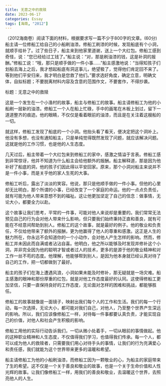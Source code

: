 ```yaml
---
title: 无意之中的救赎
date: 2023-06-17
categories: Essay
tags: [海南, "2012"]
---
```


（2012海南卷）阅读下面的材料，根据要求写一篇不少于800字的文章。(60分)船主请一位修船工给自己的小船刷油漆。修船工刷漆的时候，发现船底有个小洞，就顺手给补了。过了些日子，船主来到他家里道谢，送上一个大红包。修船工感到奇怪，说：“您已经给过工钱了。”船主说：“对，那是刷油漆的钱，这是补洞的报酬。”修船工说：“哦，那只是顺手做的一件小事……”船主感激地说：“当得知孩子们划船去海上之后，我才想起船底有洞这事儿，绝望极了，觉得他们肯定回不来了。等到他们平安归来，我才明白是您救了他们。”要求选好角度，确定立意，明确文体，自拟标题；不要脱离材料内容及含意的范围作文，不要套作，不得抄袭。

标题：无意之中的救赎

这是一个发生在一个小渔村的故事，船主与修船工的故事。船主请修船工为他的小船刷一层新的油漆。修船工一个人在船上忙碌，手中的画笔在木板上划过，留下一道道整齐的痕迹。他的眼睛，不仅仅是看着眼前的油漆，而且是在关注着这艘船的一切。

就这样，修船工发现了船底的一个小洞。他抬头看了看天，便决定把这个洞补上。他没有多想，也没有通知船主，只是单纯觉得既然发现了问题，就应该解决问题。这就是他的工作习惯，也是他的人生态度。

几天过后，船主带着一个大红包来到修船工的家中，感激之情溢于言表。修船工感到非常惊讶，他并不知道为什么船主会给他额外的报酬。船主解释道，那是因为他补好了船底的洞，他的孩子们因此得以平安回家。原来，那个小洞对船主来说并不是一件小事，而是关乎他的家人生死的大事。

修船工听后，露出了淡淡的笑容。他说，那只是他顺手做的一件小事。但他的心里却无比明白，那个所谓的小事，已经改变了一个家庭的命运。他的一点点负责任，就有可能为他人带来意想不到的福祉。这让他更加坚定了自己的信念：做事情，无论大小，都要全力以赴。

这个故事让我们思考，平常的一件事，可能对他人来说却是重要的。我们常常无法预见自己的行为会对他人带来什么影响，但只要我们始终秉持正直和善良，就有可能在不经意间帮助到别人。修船工的这个故事，就是最好的例子。他的敬业和负责任，不仅给他带来了额外的报酬，更为他赢得了他人的尊重和感激。这正是人生的魅力所在，你永远不会知道你的一个小动作，会对他人产生怎样的影响。然而，修船工并未因此而自满或者沾沾自喜。他明白，他之所以能够及时发现并修补这个小洞，并非完全因为他的聪明才智或者过人的技术，更多的是源于他的敬业精神和对工作一丝不苟的态度。他理解，他能够帮到别人，是因为他本身就已经认真对待了自己的工作，把一切都做到了最好。

船主的孩子们在海上遭遇风浪，小洞如果未能及时修补，那无疑就是一场灾难。船主感激的眼神和那份厚重的红包，就是对他工作态度最好的认同。这使得修船工更加坚信，只要一直保持良好的工作态度，无论面对怎样的困难和挑战，都能够胜任。

修船工的故事就像是一面镜子，映射出我们每个人的工作和生活。我们的每一个行动，每一次选择，无论大小，都可能对我们自己，对他人，乃至整个世界产生深远的影响。所以，我们应该像修船工一样，对待每一件事都要认真负责，才能实现自己的价值，对他人和社会产生积极的影响。

修船工用他的实际行动告诉我们，一切从微小处着手，一切从眼前的事情做起。他的这种职业精神和人生态度，不仅值得我们学习，也值得我们传承。每一个人，都可以成为他人的救赎者，只需要我们用心对待手头的事情，让我们的行为充满爱心和责任感，我们就能为这个世界带来更多的温暖和希望。

船主请修船工为他的小船刷油漆，而修船工因为一颗敬业的心，为船主的家庭带来了生的希望。这不仅是一个关于善良和敬业的故事，也是一个关于生命价值和人性光辉的故事。让我们像修船工一样，用我们的善良和敬业，去温暖这个世界，去照亮他人的人生。